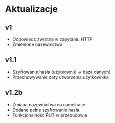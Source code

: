 # Aktualizacje
## v1
- Odpowiedz zwrotna w zapytaniu HTTP
- Zmienione nazewnictwo
## v1.1
- Szyfrowanie hasła (użytkownik -> baza danych)
- Przechowywanie daty utworzenia użytkownika
## v1.2b
- Zmiana nazewnictwa na camelcase
- Dodane pełne szyfrowanie hasła
- Funkcjonalność PUT w przebudowie
